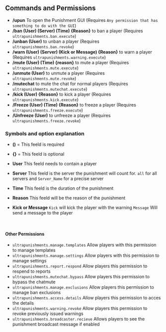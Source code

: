 ## Commands and Permissions


* **/upun** To open the Punishment GUI
  (Requires ``Any permission that has something to do with the GUI``)
* **/ban (User) (Server) (Time) {Reason}** to ban a player
  (Requires ``ultrapunishments.ban.execute``)
* **/unban (User)** to unban a player
  (Requires ``ultrapunishments.ban.revoke``)
* **/warn (User) (Server) (Kick or Message) {Reason}** to warn a player
  (Requires ``ultrapunishments.warning.execute``)
* **/mute (User) (Time) {reason}** to mute a player
  (Requires ``ultrapunishments.mute.execute``)
* **/unmute (User)** to unmute a player
  (Requires ``ultrapunishments.mute.revoke``)
* **/mutechat** to mute the chat for normal players
  (Requires ``ultrapunishments.mutechat.execute``)
* **/kick (User) {Reason}** to kick a player
  (Requires ``ultrapunishments.kick.execute``)
* **/Freeze (User) (Time) {Reason}** to freeze a player
  (Requires ``ultrapunishments.freeze.execute``)
* **/Unfreeze (User)** to unfreeze a player
  (Requires ``ultrapunishments.freeze.revoke``)

### Symbols and option explanation

* **()** = This feeld is required
* **{}** = This feeld is optional

* **User** This feeld needs to contain a player
* **Server** This feeld is the server the punishment will count for. `all` for all servers and `Server_Name` for a precise server
* **Time** This feeld is the duration of the punishment
* **Reason** This feeld will be the reason of the punishment
* **Kick or Message** `Kick` will kick the player with the warning `Message` Will send a message to the player




<br />

#### Other Permissions
* ``ultrapunishments.manage.templates``
  Allow players with this permission to manage templates
* ``ultrapunishments.manage.settings``
  Allow players with this permission to manage settings
* ``ultrapunishments.report.respond``
  Allow players this permission to respend to reports 
* ``ultrapunishments.mutechat.bypass``
  Allow players this permission to bypass the chatmute
* ``ultrapunishments.manage.exclusions``
  Allow players this permission to manage ban exclusions
* ``ultrapunishments.access.details``
  Allow players this permission to acces the details
* ``ultrapunishments.warning.revoke``
  Allow players this permission to revoke previously issued warnings
* ``ultrapunishments.broadcaster.recieve``
  Allows players to see the punishment broadcast message if enabled
